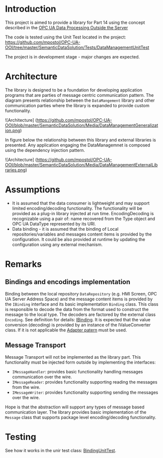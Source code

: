 # Introduction #

This project is aimed to provide a library for Part 14 using the concept described in the [
OPC UA Data Processing Outside the Server](https://github.com/mpostol/OPC-UA-OOI/tree/master/SemanticDataSolution#opc-ua-data-processing-outside-the-server)

The code is tested using the Unit Test located in the project: https://github.com/mpostol/OPC-UA-OOI/tree/master/SemanticDataSolution/Tests/DataManagementUnitTest

The project is in development stage - major changes are expected.

# Architecture #

The library is designed to be a foundation for developing application programs that are parties of message centric communication pattern. The diagram presents relationship between the `DataMangement` library and other communication parties where the library is expanded to provide custom functionality.

![Architecture] (https://github.com/mpostol/OPC-UA-OOI/blob/master/SemanticDataSolution/Media/DataManagementGeneralization.png)

In figure below the relationship between this library and external libraries is presented. Any application engaging the DataManagemnet is composed using the dependency injection pattern.

![Architecture] (https://github.com/mpostol/OPC-UA-OOI/blob/master/SemanticDataSolution/Media/DataManagementExternalLibraries.png)

# Assumptions #

* It is assumed that the data consumer is lightweight and may support limited encoding/decoding functionality. The functionality will be  provided as a plug-in library injected at run time. EncodingDecoding is recognizable using a pair of: name recovered from the Type object and OPC UA DataType represented by its URI.
* Data binding - it is assumed that the binding of Local repositories/variables and messages content items is provided by the configuration. It could be also provided at runtime by updating the configuration using any external mechanism.

# Remarks #

## Bindings and encodings implementation ##

Binding between the local repository `DataRepository` (e.g. HMI Screen, OPC UA Server Address Space) and the message content items is provided by the `IBinding` interface and its basic implementation `Binding` class. This class is responsible to decode the data from the format used to construct the message to the local type. The decoders are factored by the external class `Encoding`. See definition for details:
[IBinding](https://github.com/mpostol/OPC-UA-OOI/blob/master/SemanticDataSolution/DataManagement/IBinding.cs).
It is expected that the value conversion (decoding) is provided by an instance of the IValueConverter class. If it is not applicable the [Adapter patern](http://www.dofactory.com/net/adapter-design-pattern) must be used.

## Message Transport ##

Message Transport will not be implemented as the library part. This functionality must be injected form outside by implementing the interfaces:

* `IMessageHandler`: provides basic functionality handling messages communication over the wire.
* `IMessageReader`: provides functionality supporting reading the messages from the wire.
* `IMessageWriter`: provides functionality supporting sending the messages over the wire.

Hope is that the abstraction will support any types of message based communication layer.
The library provides basic implementation of the `Message` class that supports package level encoding/decoding functionality.

# Testing #

See how it works in the unir test class: [BindingUnitTest](https://github.com/mpostol/OPC-UA-OOI/blob/master/SemanticDataSolution/Tests/DataManagementUnitTest/BindingUnitTest.cs).
